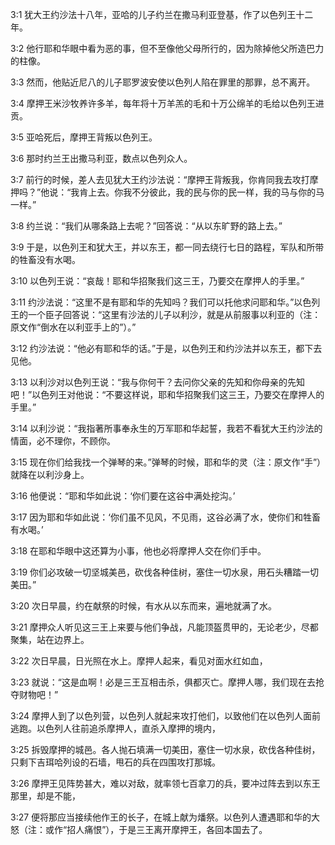 <a id="1"></a>3:1  犹大王约沙法十八年，亚哈的儿子约兰在撒马利亚登基，作了以色列王十二年。  

<a id="2"></a>3:2  他行耶和华眼中看为恶的事，但不至像他父母所行的，因为除掉他父所造巴力的柱像。  

<a id="3"></a>3:3  然而，他贴近尼八的儿子耶罗波安使以色列人陷在罪里的那罪，总不离开。  

<a id="4"></a>3:4  摩押王米沙牧养许多羊，每年将十万羊羔的毛和十万公绵羊的毛给以色列王进贡。  

<a id="5"></a>3:5  亚哈死后，摩押王背叛以色列王。  

<a id="6"></a>3:6  那时约兰王出撒马利亚，数点以色列众人。  

<a id="7"></a>3:7  前行的时候，差人去见犹大王约沙法说：“摩押王背叛我，你肯同我去攻打摩押吗？”他说：“我肯上去。你我不分彼此，我的民与你的民一样，我的马与你的马一样。”  

<a id="8"></a>3:8  约兰说：“我们从哪条路上去呢？”回答说：“从以东旷野的路上去。”  

<a id="9"></a>3:9  于是，以色列王和犹大王，并以东王，都一同去绕行七日的路程，军队和所带的牲畜没有水喝。  

<a id="10"></a>3:10  以色列王说：“哀哉！耶和华招聚我们这三王，乃要交在摩押人的手里。”  

<a id="11"></a>3:11  约沙法说：“这里不是有耶和华的先知吗？我们可以托他求问耶和华。”以色列王的一个臣子回答说：“这里有沙法的儿子以利沙，就是从前服事以利亚的（注：原文作“倒水在以利亚手上的”）。”　  

<a id="12"></a>3:12  约沙法说：“他必有耶和华的话。”于是，以色列王和约沙法并以东王，都下去见他。  

<a id="13"></a>3:13  以利沙对以色列王说：“我与你何干？去问你父亲的先知和你母亲的先知吧！”以色列王对他说：“不要这样说，耶和华招聚我们这三王，乃要交在摩押人的手里。”  

<a id="14"></a>3:14  以利沙说：“我指著所事奉永生的万军耶和华起誓，我若不看犹大王约沙法的情面，必不理你，不顾你。  

<a id="15"></a>3:15  现在你们给我找一个弹琴的来。”弹琴的时候，耶和华的灵（注：原文作“手”）就降在以利沙身上。  

<a id="16"></a>3:16  他便说：“耶和华如此说：‘你们要在这谷中满处挖沟。’  

<a id="17"></a>3:17  因为耶和华如此说：‘你们虽不见风，不见雨，这谷必满了水，使你们和牲畜有水喝。’  

<a id="18"></a>3:18  在耶和华眼中这还算为小事，他也必将摩押人交在你们手中。  

<a id="19"></a>3:19  你们必攻破一切坚城美邑，砍伐各种佳树，塞住一切水泉，用石头糟踏一切美田。”　  

<a id="20"></a>3:20  次日早晨，约在献祭的时候，有水从以东而来，遍地就满了水。  

<a id="21"></a>3:21  摩押众人听见这三王上来要与他们争战，凡能顶盔贯甲的，无论老少，尽都聚集，站在边界上。  

<a id="22"></a>3:22  次日早晨，日光照在水上。摩押人起来，看见对面水红如血，  

<a id="23"></a>3:23  就说：“这是血啊！必是三王互相击杀，俱都灭亡。摩押人哪，我们现在去抢夺财物吧！”  

<a id="24"></a>3:24  摩押人到了以色列营，以色列人就起来攻打他们，以致他们在以色列人面前逃跑。以色列人往前追杀摩押人，直杀入摩押的境内，  

<a id="25"></a>3:25  拆毁摩押的城邑。各人抛石填满一切美田，塞住一切水泉，砍伐各种佳树，只剩下吉珥哈列设的石墙，甩石的兵在四围攻打那城。  

<a id="26"></a>3:26  摩押王见阵势甚大，难以对敌，就率领七百拿刀的兵，要冲过阵去到以东王那里，却是不能，  

<a id="27"></a>3:27  便将那应当接续他作王的长子，在城上献为燔祭。以色列人遭遇耶和华的大怒（注：或作“招人痛恨”），于是三王离开摩押王，各回本国去了。  
